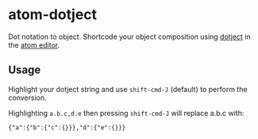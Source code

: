 # atom-dotject

Dot notation to object. Shortcode your object composition using [dotject](https://github.com/leecrossley/dotject) in the [atom editor](https://atom.io/).

## Usage

Highlight your dotject string and use `shift-cmd-J` (default) to perform the conversion.

Highlighting `a.b.c,d.e` then pressing `shift-cmd-J` will replace a.b.c with:

```
{"a":{"b":{"c":{}}},"d":{"e":{}}}
```
